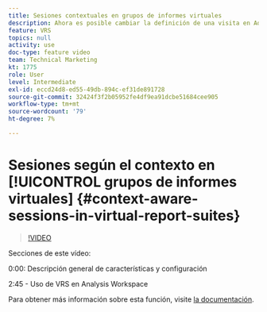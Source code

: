 ```yaml
---
title: Sesiones contextuales en grupos de informes virtuales
description: Ahora es posible cambiar la definición de una visita en Adobe Analytics de forma no destructiva mediante un grupo de informes virtuales. Le mostramos cómo hacerlo y las diferentes opciones disponibles.
feature: VRS
topics: null
activity: use
doc-type: feature video
team: Technical Marketing
kt: 1775
role: User
level: Intermediate
exl-id: eccd24d8-ed55-49db-894c-ef31de891728
source-git-commit: 32424f3f2b05952fe4df9ea91dcbe51684cee905
workflow-type: tm+mt
source-wordcount: '79'
ht-degree: 7%

---
```


# Sesiones según el contexto en [!UICONTROL grupos de informes virtuales] {#context-aware-sessions-in-virtual-report-suites}

>[!VIDEO](https://video.tv.adobe.com/v/23545/?quality=12)

Secciones de este vídeo:

0:00: Descripción general de características y configuración

2:45 - Uso de VRS en Analysis Workspace

Para obtener más información sobre esta función, visite [la documentación](https://marketing.adobe.com/resources/help/en_US/reference/vrs-mobile-visit-processing.html).
